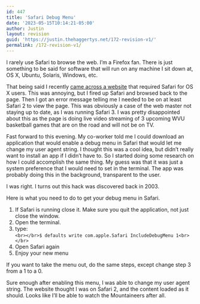 ```yaml
---
id: 447
title: 'Safari Debug Menu'
date: '2023-05-15T10:14:21-05:00'
author: Justin
layout: revision
guid: 'https://justin.thehaggertys.net/172-revision-v1/'
permalink: /172-revision-v1/
---
```


I rarely use Safari to browse the web. I’m a Firefox fan. There is just something to be said for software that will run on any machine I sit down at, OS X, Ubuntu, Solaris, Windows, etc.

That being said I recently [came across a website](http://all-access.cstv.com/cstv/player/player.html?code=wvir&sport=m-baskbl&category=live&media=50287) that required Safari for OS X users. This was annoying, but I fired up Safari and browsed back to the page. Then I got an error message telling me I needed to be on at least Safari 2 to view the page. This was obviously a case of the web master not staying up to date, as I was running Safari 3. I was pretty disappointed about this as the page is doing live video streaming of 3 upcoming WVU basketball games that are on the road and will not be on TV.

Fast forward to this evening. My co-worker told me I could download an application that would enable a debug menu in Safari that would let me change my user agent string. I thought this was a cool idea, but didn’t really want to install an app if I didn’t have to. So I started doing some research on how I could accomplish the same thing. My guess was that it was just a system preference that I would need to set in the terminal. The app was probably doing this in the background, transparent to the user.

I was right. I turns out this hack was discovered back in 2003.

Here is what you need to do to get your debug menu in Safari.

1. If Safari is running close it. Make sure you quit the application, not just close the window.
2. Open the terminal.
3. type:  
    `<br></br>$ defaults write com.apple.Safari IncludeDebugMenu 1<br></br>`
4. Open Safari again
5. Enjoy your new menu

If you want to take the menu out, do the same steps, except change step 3 from a 1 to a 0.

Sure enough after enabling this menu, I was able to change my user agent string. The website thought I was on Safari 2, and the content loaded as it should. Looks like I’ll be able to watch the Mountaineers after all.